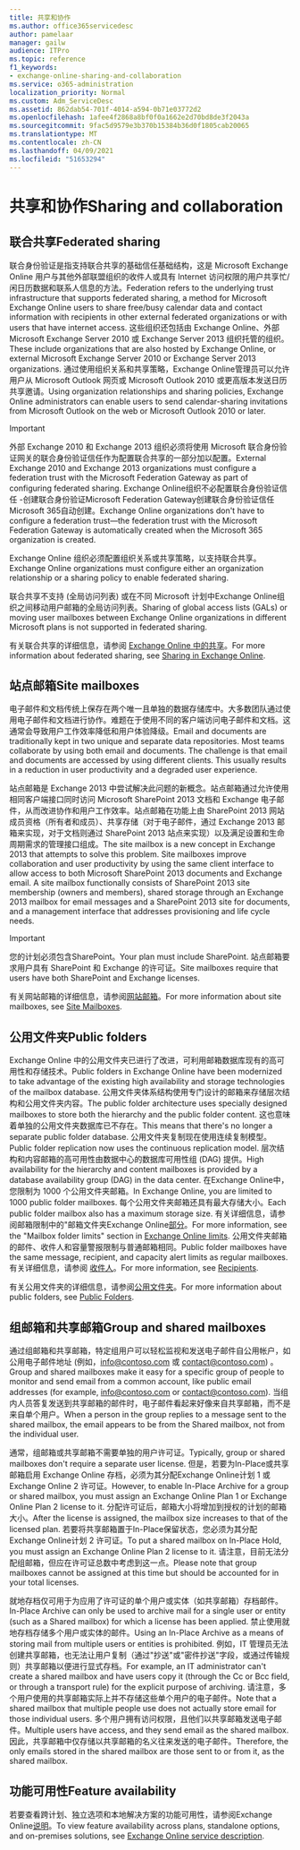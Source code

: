 ```yaml
---
title: 共享和协作
ms.author: office365servicedesc
author: pamelaar
manager: gailw
audience: ITPro
ms.topic: reference
f1_keywords:
- exchange-online-sharing-and-collaboration
ms.service: o365-administration
localization_priority: Normal
ms.custom: Adm_ServiceDesc
ms.assetid: 862dab54-701f-4014-a594-0b71e03772d2
ms.openlocfilehash: 1afee4f2868a8bf0f0a1662e2d70bd8de3f2043a
ms.sourcegitcommit: 9fac5d9579e3b370b15384b36d0f1805cab20065
ms.translationtype: MT
ms.contentlocale: zh-CN
ms.lasthandoff: 04/09/2021
ms.locfileid: "51653294"
---
```

# <a name="sharing-and-collaboration"></a><span data-ttu-id="c535d-102">共享和协作</span><span class="sxs-lookup"><span data-stu-id="c535d-102">Sharing and collaboration</span></span>

## <a name="federated-sharing"></a><span data-ttu-id="c535d-103">联合共享</span><span class="sxs-lookup"><span data-stu-id="c535d-103">Federated sharing</span></span>

<span data-ttu-id="c535d-104">联合身份验证是指支持联合共享的基础信任基础结构，这是 Microsoft Exchange Online 用户与其他外部联盟组织的收件人或具有 Internet 访问权限的用户共享忙/闲日历数据和联系人信息的方法。</span><span class="sxs-lookup"><span data-stu-id="c535d-104">Federation refers to the underlying trust infrastructure that supports federated sharing, a method for Microsoft Exchange Online users to share free/busy calendar data and contact information with recipients in other external federated organizations or with users that have internet access.</span></span> <span data-ttu-id="c535d-105">这些组织还包括由 Exchange Online、外部 Microsoft Exchange Server 2010 或 Exchange Server 2013 组织托管的组织。</span><span class="sxs-lookup"><span data-stu-id="c535d-105">These include organizations that are also hosted by Exchange Online, or external Microsoft Exchange Server 2010 or Exchange Server 2013 organizations.</span></span> <span data-ttu-id="c535d-106">通过使用组织关系和共享策略，Exchange Online管理员可以允许用户从 Microsoft Outlook 网页或 Microsoft Outlook 2010 或更高版本发送日历共享邀请。</span><span class="sxs-lookup"><span data-stu-id="c535d-106">Using organization relationships and sharing policies, Exchange Online administrators can enable users to send calendar-sharing invitations from Microsoft Outlook on the web or Microsoft Outlook 2010 or later.</span></span>
  
> [!IMPORTANT]
>  <span data-ttu-id="c535d-107">外部 Exchange 2010 和 Exchange 2013 组织必须将使用 Microsoft 联合身份验证网关的联合身份验证信任作为配置联合共享的一部分加以配置。</span><span class="sxs-lookup"><span data-stu-id="c535d-107">External Exchange 2010 and Exchange 2013 organizations must configure a federation trust with the Microsoft Federation Gateway as part of configuring federated sharing.</span></span> <span data-ttu-id="c535d-108">Exchange Online组织不必配置联合身份验证信任 -创建联合身份验证Microsoft Federation Gateway创建联合身份验证信任Microsoft 365自动创建。</span><span class="sxs-lookup"><span data-stu-id="c535d-108">Exchange Online organizations don't have to configure a federation trust—the federation trust with the Microsoft Federation Gateway is automatically created when the Microsoft 365 organization is created.</span></span> 
>
>  <span data-ttu-id="c535d-109">Exchange Online 组织必须配置组织关系或共享策略，以支持联合共享。</span><span class="sxs-lookup"><span data-stu-id="c535d-109">Exchange Online organizations must configure either an organization relationship or a sharing policy to enable federated sharing.</span></span> 
>
>  <span data-ttu-id="c535d-110">联合共享不支持 (全局访问列表) 或在不同 Microsoft 计划中Exchange Online组织之间移动用户邮箱的全局访问列表。</span><span class="sxs-lookup"><span data-stu-id="c535d-110">Sharing of global access lists (GALs) or moving user mailboxes between Exchange Online organizations in different Microsoft plans is not supported in federated sharing.</span></span> 
  
<span data-ttu-id="c535d-111">有关联合共享的详细信息，请参阅 [Exchange Online 中的共享](/exchange/sharing/sharing)。</span><span class="sxs-lookup"><span data-stu-id="c535d-111">For more information about federated sharing, see [Sharing in Exchange Online](/exchange/sharing/sharing).</span></span>
  
## <a name="site-mailboxes"></a><span data-ttu-id="c535d-112">站点邮箱</span><span class="sxs-lookup"><span data-stu-id="c535d-112">Site mailboxes</span></span>

<span data-ttu-id="c535d-p103">电子邮件和文档传统上保存在两个唯一且单独的数据存储库中。大多数团队通过使用电子邮件和文档进行协作。难题在于使用不同的客户端访问电子邮件和文档。这通常会导致用户工作效率降低和用户体验降级。</span><span class="sxs-lookup"><span data-stu-id="c535d-p103">Email and documents are traditionally kept in two unique and separate data repositories. Most teams collaborate by using both email and documents. The challenge is that email and documents are accessed by using different clients. This usually results in a reduction in user productivity and a degraded user experience.</span></span>
  
<span data-ttu-id="c535d-p104">站点邮箱是 Exchange 2013 中尝试解决此问题的新概念。站点邮箱通过允许使用相同客户端接口同时访问 Microsoft SharePoint 2013 文档和 Exchange 电子邮件，从而改进协作和用户工作效率。站点邮箱在功能上由 SharePoint 2013 网站成员资格（所有者和成员）、共享存储（对于电子邮件，通过 Exchange 2013 邮箱来实现，对于文档则通过 SharePoint 2013 站点来实现）以及满足设置和生命周期需求的管理接口组成。</span><span class="sxs-lookup"><span data-stu-id="c535d-p104">The site mailbox is a new concept in Exchange 2013 that attempts to solve this problem. Site mailboxes improve collaboration and user productivity by using the same client interface to allow access to both Microsoft SharePoint 2013 documents and Exchange email. A site mailbox functionally consists of SharePoint 2013 site membership (owners and members), shared storage through an Exchange 2013 mailbox for email messages and a SharePoint 2013 site for documents, and a management interface that addresses provisioning and life cycle needs.</span></span>
  
> [!IMPORTANT]
> <span data-ttu-id="c535d-120">您的计划必须包含SharePoint。</span><span class="sxs-lookup"><span data-stu-id="c535d-120">Your plan must include SharePoint.</span></span> <span data-ttu-id="c535d-121">站点邮箱要求用户具有 SharePoint 和 Exchange 的许可证。</span><span class="sxs-lookup"><span data-stu-id="c535d-121">Site mailboxes require that users have both SharePoint and Exchange licenses.</span></span> 
  
<span data-ttu-id="c535d-122">有关网站邮箱的详细信息，请参阅[网站邮箱](/exchange/collaboration-exo/collaboration-exo)。</span><span class="sxs-lookup"><span data-stu-id="c535d-122">For more information about site mailboxes, see [Site Mailboxes](/exchange/collaboration-exo/collaboration-exo).</span></span>
  
## <a name="public-folders"></a><span data-ttu-id="c535d-123">公用文件夹</span><span class="sxs-lookup"><span data-stu-id="c535d-123">Public folders</span></span>

<span data-ttu-id="c535d-124">Exchange Online 中的公用文件夹已进行了改进，可利用邮箱数据库现有的高可用性和存储技术。</span><span class="sxs-lookup"><span data-stu-id="c535d-124">Public folders in Exchange Online have been modernized to take advantage of the existing high availability and storage technologies of the mailbox database.</span></span> <span data-ttu-id="c535d-125">公用文件夹体系结构使用专门设计的邮箱来存储层次结构和公用文件夹内容。</span><span class="sxs-lookup"><span data-stu-id="c535d-125">The public folder architecture uses specially designed mailboxes to store both the hierarchy and the public folder content.</span></span> <span data-ttu-id="c535d-126">这也意味着单独的公用文件夹数据库已不存在。</span><span class="sxs-lookup"><span data-stu-id="c535d-126">This means that there's no longer a separate public folder database.</span></span> <span data-ttu-id="c535d-127">公用文件夹复制现在使用连续复制模型。</span><span class="sxs-lookup"><span data-stu-id="c535d-127">Public folder replication now uses the continuous replication model.</span></span> <span data-ttu-id="c535d-128">层次结构和内容邮箱的高可用性由数据中心的数据库可用性组 (DAG) 提供。</span><span class="sxs-lookup"><span data-stu-id="c535d-128">High availability for the hierarchy and content mailboxes is provided by a database availability group (DAG) in the data center.</span></span> <span data-ttu-id="c535d-129">在Exchange Online中，您限制为 1000 个公用文件夹邮箱。</span><span class="sxs-lookup"><span data-stu-id="c535d-129">In Exchange Online, you are limited to 1000 public folder mailboxes.</span></span> <span data-ttu-id="c535d-130">每个公用文件夹邮箱还具有最大存储大小。</span><span class="sxs-lookup"><span data-stu-id="c535d-130">Each public folder mailbox also has a maximum storage size.</span></span> <span data-ttu-id="c535d-131">有关详细信息，请参阅邮箱限制中的"邮箱文件夹Exchange Online[部分](exchange-online-limits.md)。</span><span class="sxs-lookup"><span data-stu-id="c535d-131">For more information, see the "Mailbox folder limits" section in [Exchange Online limits](exchange-online-limits.md).</span></span> <span data-ttu-id="c535d-132">公用文件夹邮箱的邮件、收件人和容量警报限制与普通邮箱相同。</span><span class="sxs-lookup"><span data-stu-id="c535d-132">Public folder mailboxes have the same message, recipient, and capacity alert limits as regular mailboxes.</span></span> <span data-ttu-id="c535d-133">有关详细信息，请参阅 [收件人](recipients.md)。</span><span class="sxs-lookup"><span data-stu-id="c535d-133">For more information, see [Recipients](recipients.md).</span></span> 
  
<span data-ttu-id="c535d-134">有关公用文件夹的详细信息，请参阅[公用文件夹](/exchange/collaboration-exo/public-folders/public-folders)。</span><span class="sxs-lookup"><span data-stu-id="c535d-134">For more information about public folders, see [Public Folders](/exchange/collaboration-exo/public-folders/public-folders).</span></span>
  
## <a name="group-and-shared-mailboxes"></a><span data-ttu-id="c535d-135">组邮箱和共享邮箱</span><span class="sxs-lookup"><span data-stu-id="c535d-135">Group and shared mailboxes</span></span>

<span data-ttu-id="c535d-136">通过组邮箱和共享邮箱，特定组用户可以轻松监视和发送电子邮件自公用帐户，如公用电子邮件地址 (例如，info@contoso.com 或 contact@contoso.com) 。</span><span class="sxs-lookup"><span data-stu-id="c535d-136">Group and shared mailboxes make it easy for a specific group of people to monitor and send email from a common account, like public email addresses (for example, info@contoso.com or contact@contoso.com).</span></span> <span data-ttu-id="c535d-137">当组内人员答复发送到共享邮箱的邮件时，电子邮件看起来好像来自共享邮箱，而不是来自单个用户。</span><span class="sxs-lookup"><span data-stu-id="c535d-137">When a person in the group replies to a message sent to the shared mailbox, the email appears to be from the Shared mailbox, not from the individual user.</span></span>
  
<span data-ttu-id="c535d-138">通常，组邮箱或共享邮箱不需要单独的用户许可证。</span><span class="sxs-lookup"><span data-stu-id="c535d-138">Typically, group or shared mailboxes don't require a separate user license.</span></span> <span data-ttu-id="c535d-139">但是，若要为In-Place或共享邮箱启用 Exchange Online 存档，必须为其分配Exchange Online计划 1 或 Exchange Online 2 许可证。</span><span class="sxs-lookup"><span data-stu-id="c535d-139">However, to enable In-Place Archive for a group or shared mailbox, you must assign an Exchange Online Plan 1 or Exchange Online Plan 2 license to it.</span></span> <span data-ttu-id="c535d-140">分配许可证后，邮箱大小将增加到授权的计划的邮箱大小。</span><span class="sxs-lookup"><span data-stu-id="c535d-140">After the license is assigned, the mailbox size increases to that of the licensed plan.</span></span> <span data-ttu-id="c535d-141">若要将共享邮箱置于In-Place保留状态，您必须为其分配Exchange Online计划 2 许可证。</span><span class="sxs-lookup"><span data-stu-id="c535d-141">To put a shared mailbox on In-Place Hold, you must assign an Exchange Online Plan 2 license to it.</span></span> <span data-ttu-id="c535d-142">请注意，目前无法分配组邮箱，但应在许可证总数中考虑到这一点。</span><span class="sxs-lookup"><span data-stu-id="c535d-142">Please note that group mailboxes cannot be assigned at this time but should be accounted for in your total licenses.</span></span>
  
<span data-ttu-id="c535d-143">就地存档仅可用于为应用了许可证的单个用户或实体（如共享邮箱）存档邮件。</span><span class="sxs-lookup"><span data-stu-id="c535d-143">In-Place Archive can only be used to archive mail for a single user or entity (such as a Shared mailbox) for which a license has been applied.</span></span> <span data-ttu-id="c535d-144">禁止使用就地存档存储多个用户或实体的邮件。</span><span class="sxs-lookup"><span data-stu-id="c535d-144">Using an In-Place Archive as a means of storing mail from multiple users or entities is prohibited.</span></span> <span data-ttu-id="c535d-145">例如，IT 管理员无法创建共享邮箱，也无法让用户复制（通过"抄送"或"密件抄送"字段，或通过传输规则）共享邮箱以便进行显式存档。</span><span class="sxs-lookup"><span data-stu-id="c535d-145">For example, an IT administrator can't create a shared mailbox and have users copy it (through the Cc or Bcc field, or through a transport rule) for the explicit purpose of archiving.</span></span> <span data-ttu-id="c535d-146">请注意，多个用户使用的共享邮箱实际上并不存储这些单个用户的电子邮件。</span><span class="sxs-lookup"><span data-stu-id="c535d-146">Note that a shared mailbox that multiple people use does not actually store email for those individual users.</span></span> <span data-ttu-id="c535d-147">多个用户拥有访问权限，且他们以共享邮箱发送电子邮件。</span><span class="sxs-lookup"><span data-stu-id="c535d-147">Multiple users have access, and they send email as the shared mailbox.</span></span> <span data-ttu-id="c535d-148">因此，共享邮箱中仅存储以共享邮箱的名义往来发送的电子邮件。</span><span class="sxs-lookup"><span data-stu-id="c535d-148">Therefore, the only emails stored in the shared mailbox are those sent to or from it, as the shared mailbox.</span></span>
  
## <a name="feature-availability"></a><span data-ttu-id="c535d-149">功能可用性</span><span class="sxs-lookup"><span data-stu-id="c535d-149">Feature availability</span></span>

<span data-ttu-id="c535d-150">若要查看跨计划、独立选项和本地解决方案的功能可用性，请参阅Exchange Online[说明](exchange-online-service-description.md)。</span><span class="sxs-lookup"><span data-stu-id="c535d-150">To view feature availability across plans, standalone options, and on-premises solutions, see [Exchange Online service description](exchange-online-service-description.md).</span></span>
